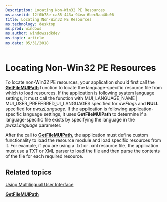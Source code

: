 ```yaml
---
Description: Locating Non-Win32 PE Resources
ms.assetid: 12f0b78e-ca85-443a-94ea-6bec5aa40c06
title: Locating Non-Win32 PE Resources
ms.technology: desktop
ms.prod: windows
ms.author: windowssdkdev
ms.topic: article
ms.date: 05/31/2018
---
```


# Locating Non-Win32 PE Resources

To locate non-Win32 PE resources, your application should first call the [**GetFileMUIPath**](/windows/desktop/api/Winnls/nf-winnls-getfilemuipath) function to locate the language-specific resource file from which to load resources. If the application is following system language settings, it must call the function with MUI\_LANGUAGE\_NAME \| MUI\_USER\_PREFERRED\_UI\_LANGUAGES specified for *dwFlags* and **NULL** specified for *pwszLanguage*. If the application is following application-specific language settings, it uses **GetFileMUIPath** to determine if a language-specific file exists by specifying the language in the *pwszLanguage* parameter.

After the call to [**GetFileMUIPath**](/windows/desktop/api/Winnls/nf-winnls-getfilemuipath), the application must define custom functionality to load the resource module and load specific resources from it. For example, if you are using a .txt or .xml resource file, the application must use a TXT or XML parser to load the file and then parse the contents of the file for each required resource.

## Related topics

<dl> <dt>

[Using Multilingual User Interface](using-multilingual-user-interface.md)
</dt> <dt>

[**GetFileMUIPath**](/windows/desktop/api/Winnls/nf-winnls-getfilemuipath)
</dt> </dl>

 

 




